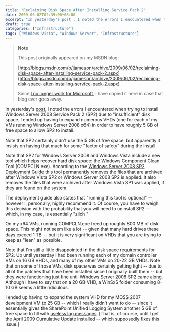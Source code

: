 ```yaml
---
title: "Reclaiming Disk Space After Installing Service Pack 2"
date: 2009-06-02T02:39:00+08:00
excerpt: "In yesterday's post , I noted the errors I encountered when trying to install Windows Server 2008 Service Pack 2 (SP2) due to \"insufficient\" disk space. I ended up having to expand numerous VHDs (one for each of my VMs running Windows Server 2008 x64..."
draft: true
categories: ["Infrastructure"]
tags: ["Windows Vista", "Windows Server", "Infrastructure"]
---
```


> **Note**
> 
> This post originally appeared on my MSDN blog:  
>   
> 
> [http://blogs.msdn.com/b/jjameson/archive/2009/06/02/reclaiming-disk-space-after-installing-service-pack-2.aspx](http://blogs.msdn.com/b/jjameson/archive/2009/06/02/reclaiming-disk-space-after-installing-service-pack-2.aspx)
> 
> Since [I no longer work for Microsoft](/blog/jjameson/2011/09/02/last-day-with-microsoft), I have copied it here in case that blog ever goes away.


In yesterday's [post](/blog/jjameson/2009/06/01/errors-installing-windows-server-2008-sp2), I noted the errors I encountered when trying to install Windows Server 2008 Service Pack 2 (SP2) due to "insufficient" disk space. I ended up having to expand numerous VHDs (one for each of my VMs running Windows Server 2008 x64) in order to have roughly 5 GB of free space to allow SP2 to install.

Note that SP2 certainly didn't use the 5 GB of free space, but apparently it insists on having that much for some "factor of safety" during the install.

Note that SP2 for Windows Server 2008 and Windows Vista include a new tool which helps recover hard disk space: the Windows Component Clean Tool (COMPCLN.exe). According to the [Windows Server 2008 SP2 Deployment Guide](http://technet.microsoft.com/en-us/library/dd351467%28WS.10%29.aspx) this tool permanently removes the files that are archived after Windows Vista SP2 or Windows Server 2008 SP2 is applied. It also removes the files that were archived after Windows Vista SP1 was applied, if they are found on the system.

The deployment guide also states that "running this tool is optional" -- however I, personally, highly recommend it. Of course, you have to weigh this decision with the probability that you will need to uninstall SP2 -- which, in my case, is essentially "zilch."

On my x64 VMs, running COMPCLN.exe freed up roughly 800 MB of disk space. This might not seem like a lot -- given that many hard drives these days exceed 1 TB -- but it is very significant on VHDs that you are trying to keep as "lean" as possible.

Note that I'm still a little disappointed in the disk space requirements for SP2. Up until yesterday I had been running each of my domain controller VMs on 16 GB VHDs, and many of my other VMs on 20-22 GB VHDs. Note that on some of those VMs, disk space was certainly getting tight -- due to all of the patches that have been installed since I originally built them -- but they were functioning just fine until Windows Server 2008 SP2 came along. Although I have to say that on a 20 GB VHD, a WinSxS folder consuming 8-10 GB seems a little ridiculous.

I ended up having to expand the system VHD for my MOSS 2007 development VM to 25 GB -- which I really didn't want to do -- since it essentially gives the SharePoint Unified Logging System another 5 GB of free space to fill with [useless log messages](/blog/jjameson/2009/03/26/sharepoint-uls-logs-flooded-with-preserving-template-record-with-size). [That is, of course, until I get the April 2009 Cumulative Update installed -- which supposedly fixes this issue.]

